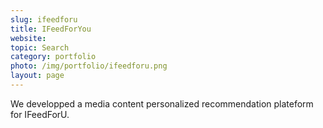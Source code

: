 ```yaml
---
slug: ifeedforu
title: IFeedForYou
website: 
topic: Search
category: portfolio
photo: /img/portfolio/ifeedforu.png
layout: page
---
```

We developped a media content personalized recommendation plateform for IFeedForU.
